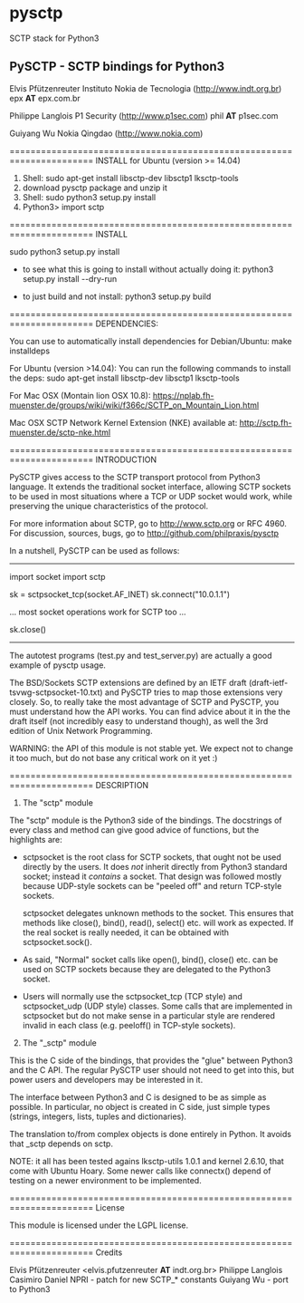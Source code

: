 # pysctp
SCTP stack for Python3

PySCTP - SCTP bindings for Python3
---------------------------------

Elvis Pfützenreuter 
Instituto Nokia de Tecnologia (http://www.indt.org.br)
epx __AT__ epx.com.br

Philippe Langlois
P1 Security (http://www.p1sec.com)
phil __AT__ p1sec.com

Guiyang Wu
Nokia Qingdao (http://www.nokia.com)

======================================================================
INSTALL for Ubuntu (version >= 14.04)

1) Shell: sudo apt-get install libsctp-dev libsctp1 lksctp-tools
2) download pysctp package and unzip it
3) Shell: sudo python3 setup.py install
4) Python3> import sctp

======================================================================
INSTALL

sudo python3 setup.py install

* to see what this is going to install without actually doing it:
python3 setup.py install --dry-run

* to just build and not install:
python3 setup.py build

======================================================================
DEPENDENCIES:

You can use to automatically install dependencies for Debian/Ubuntu:
make installdeps

For Ubuntu (version >14.04):
You can run the following commands to install the deps:
sudo apt-get install libsctp-dev libsctp1 lksctp-tools

For Mac OSX (Montain lion OSX 10.8):
https://nplab.fh-muenster.de/groups/wiki/wiki/f366c/SCTP_on_Mountain_Lion.html

Mac OSX SCTP Network Kernel Extension (NKE) available at:
http://sctp.fh-muenster.de/sctp-nke.html

======================================================================
INTRODUCTION

PySCTP gives access to the SCTP transport protocol from Python3 language.
It extends the traditional socket interface, allowing
SCTP sockets to be used in most situations where a TCP or UDP socket
would work, while preserving the unique characteristics of the protocol.

For more information about SCTP, go to http://www.sctp.org or RFC 4960.
For discussion, sources, bugs, go to http://github.com/philpraxis/pysctp

In a nutshell, PySCTP can be used as follows:

---------

import socket
import sctp

sk = sctpsocket_tcp(socket.AF_INET)
sk.connect("10.0.1.1")

... most socket operations work for SCTP too ...

sk.close()

---------

The autotest programs (test.py and test_server.py) are actually a good
example of pysctp usage.

The BSD/Sockets SCTP extensions are defined by an IETF draft
(draft-ietf-tsvwg-sctpsocket-10.txt) and PySCTP tries to map those
extensions very closely. So, to really take the most advantage of
SCTP and PySCTP, you must understand how the API works. You can
find advice about it in the the draft itself (not incredibly easy
to understand though), as well the 3rd edition of Unix Network 
Programming.

WARNING: the API of this module is not stable yet. We expect not to
change it too much, but do not base any critical work on it yet :)


======================================================================
DESCRIPTION

1) The "sctp" module

The "sctp" module is the Python3 side of the bindings. The docstrings
of every class and method can give good advice of functions, but the
highlights are:

* sctpsocket is the root class for SCTP sockets, that ought not be used
  directly by the users. It does *not* inherit directly from Python3
  standard socket; instead it *contains* a socket. That design was
  followed mostly because UDP-style sockets can be "peeled off" and 
  return TCP-style sockets. 

  sctpsocket delegates unknown methods to the socket. This ensures that
  methods like close(), bind(), read(), select() etc. will work as expected.
  If the real socket is really needed, it can be obtained with
  sctpsocket.sock().

* As said, "Normal" socket calls like open(), bind(), close() etc. 
  can be used on SCTP sockets because they are delegated to the
  Python3 socket. 

* Users will normally use the sctpsocket_tcp (TCP style) and sctpsocket_udp
  (UDP style) classes. Some calls that are implemented in sctpsocket but 
  do not make sense in a particular style are rendered invalid in each
  class (e.g. peeloff() in TCP-style sockets).

2) The "_sctp" module

This is the C side of the bindings, that provides the "glue" between
Python3 and the C API. The regular PySCTP user should not need to get 
into this, but power users and developers may be interested in it. 

The interface between Python3 and C is designed to be as simple as
possible. In particular, no object is created in C side, just 
simple types (strings, integers, lists, tuples and dictionaries).

The translation to/from complex objects is done entirely in Python.
It avoids that _sctp depends on sctp.

NOTE: it all has been tested agains lksctp-utils 1.0.1 and kernel
2.6.10, that come with Ubuntu Hoary. Some newer calls like connectx()
depend of testing on a newer environment to be implemented.


======================================================================
License

This module is licensed under the LGPL license.

======================================================================
Credits

Elvis Pfützenreuter <elvis.pfutzenreuter __AT__ indt.org.br>
Philippe Langlois <phil __AT__ p1sec.com>
Casimiro Daniel NPRI <CasimiroD  __AT__ npt.nuwc.navy.mil> - patch for new SCTP_* constants
Guiyang Wu <Nokia> - port to Python3
